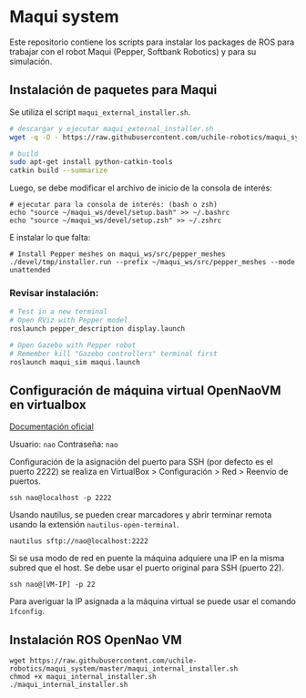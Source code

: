 # Maqui system

Este repositorio contiene los scripts para instalar los packages de ROS para trabajar con el robot Maqui (Pepper, Softbank Robotics) y para su simulación.


## Instalación de paquetes para Maqui

Se utiliza el script `maqui_external_installer.sh`. 

```bash
# descargar y ejecutar maqui_external_installer.sh
wget -q -O - https://raw.githubusercontent.com/uchile-robotics/maqui_system/master/maqui_external_installer.sh | bash

# build
sudo apt-get install python-catkin-tools
catkin build --summarize
```

Luego, se debe modificar el archivo de inicio de la consola de interés:
```
# ejecutar para la consola de interés: (bash o zsh)
echo "source ~/maqui_ws/devel/setup.bash" >> ~/.bashrc
echo "source ~/maqui_ws/devel/setup.zsh" >> ~/.zshrc
```

E instalar lo que falta:
```
# Install Pepper meshes on maqui_ws/src/pepper_meshes
./devel/tmp/installer.run --prefix ~/maqui_ws/src/pepper_meshes --mode unattended
```

### Revisar instalación:

```bash
# Test in a new terminal
# Open RViz with Pepper model
roslaunch pepper_description display.launch

# Open Gazebo with Pepper robot
# Remember kill "Gazebo controllers" terminal first
roslaunch maqui_sim maqui.launch
```

## Configuración de máquina virtual OpenNaoVM en virtualbox

[Documentación oficial](http://doc.aldebaran.com/1-14/dev/tools/vm-setup.html)

Usuario: `nao`
Contraseña: `nao`

Configuración de la asignación del puerto para SSH (por defecto es el puerto 2222) se realiza en VirtualBox > Configuración > Red > Reenvío de puertos.

```
ssh nao@localhost -p 2222
```
Usando nautilus, se pueden crear marcadores y abrir terminar remota usando la extensión `nautilus-open-terminal`.
```
nautilus sftp://nao@localhost:2222
```
Si se usa modo de red en puente la máquina adquiere una IP en la misma subred que el host. Se debe usar el puerto original para SSH (puerto 22).
```
ssh nao@[VM-IP] -p 22
```

Para averiguar la IP asignada a la máquina virtual se puede usar el comando `ìfconfig`.

Instalación ROS OpenNao VM
--------------------------

```
wget https://raw.githubusercontent.com/uchile-robotics/maqui_system/master/maqui_internal_installer.sh
chmod +x maqui_internal_installer.sh
./maqui_internal_installer.sh
```
